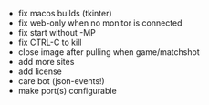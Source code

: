 - fix macos builds (tkinter)
- fix web-only when no monitor is connected
- fix start without -MP
- fix CTRL-C to kill
- close image after pulling when game/matchshot
- add more sites
- add license
- care bot (json-events!)
- make port(s) configurable

